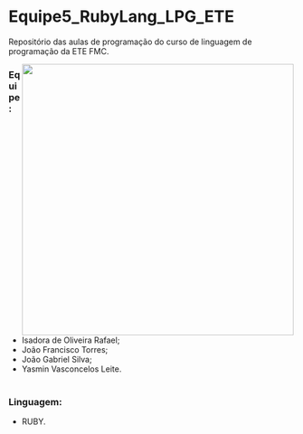 # Equipe5_RubyLang_LPG_ETE
Repositório das aulas de programação do curso de linguagem de programação da ETE FMC.
<p>
  <img align="right" height="480" 
    src=""  ![ruby-programming-language](https://user-images.githubusercontent.com/99093960/189129562-833d99da-e559-41c6-b158-3711e90ac3c6.png)/>

</p>

### Equipe:
- Isadora de Oliveira Rafael;
- João Francisco Torres;
- João Gabriel Silva;
- Yasmin Vasconcelos Leite.
<br></br>


### Linguagem:
- RUBY.
 
